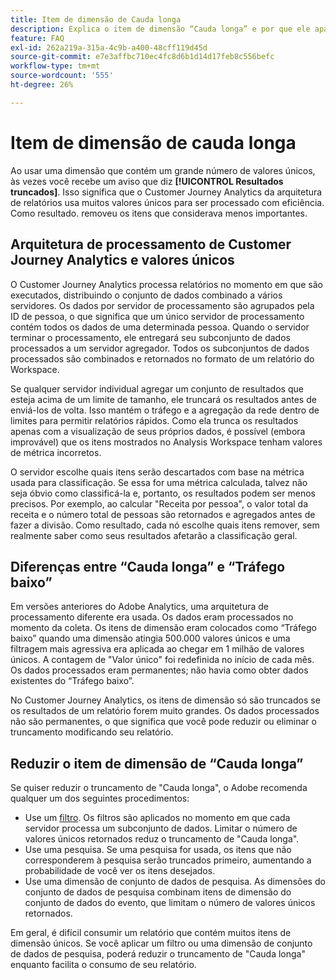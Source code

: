 ```yaml
---
title: Item de dimensão de Cauda longa
description: Explica o item de dimensão “Cauda longa” e por que ele aparece no relatório.
feature: FAQ
exl-id: 262a219a-315a-4c9b-a400-48cff119d45d
source-git-commit: e7e3affbc710ec4fc8d6b1d14d17feb8c556befc
workflow-type: tm+mt
source-wordcount: '555'
ht-degree: 26%

---
```


# Item de dimensão de cauda longa

Ao usar uma dimensão que contém um grande número de valores únicos, às vezes você recebe um aviso que diz **[!UICONTROL Resultados truncados]**.  Isso significa que o Customer Journey Analytics da arquitetura de relatórios usa muitos valores únicos para ser processado com eficiência. Como resultado. removeu os itens que considerava menos importantes.

## Arquitetura de processamento de Customer Journey Analytics e valores únicos

O Customer Journey Analytics processa relatórios no momento em que são executados, distribuindo o conjunto de dados combinado a vários servidores. Os dados por servidor de processamento são agrupados pela ID de pessoa, o que significa que um único servidor de processamento contém todos os dados de uma determinada pessoa. Quando o servidor terminar o processamento, ele entregará seu subconjunto de dados processados a um servidor agregador. Todos os subconjuntos de dados processados são combinados e retornados no formato de um relatório do Workspace.

Se qualquer servidor individual agregar um conjunto de resultados que esteja acima de um limite de tamanho, ele truncará os resultados antes de enviá-los de volta. Isso mantém o tráfego e a agregação da rede dentro de limites para permitir relatórios rápidos.  Como ela trunca os resultados apenas com a visualização de seus próprios dados, é possível (embora improvável) que os itens mostrados no Analysis Workspace tenham valores de métrica incorretos.

O servidor escolhe quais itens serão descartados com base na métrica usada para classificação.  Se essa for uma métrica calculada, talvez não seja óbvio como classificá-la e, portanto, os resultados podem ser menos precisos.  Por exemplo, ao calcular &quot;Receita por pessoa&quot;, o valor total da receita e o número total de pessoas são retornados e agregados antes de fazer a divisão. Como resultado, cada nó escolhe quais itens remover, sem realmente saber como seus resultados afetarão a classificação geral.

## Diferenças entre “Cauda longa” e “Tráfego baixo”

Em versões anteriores do Adobe Analytics, uma arquitetura de processamento diferente era usada. Os dados eram processados no momento da coleta. Os itens de dimensão eram colocados como “Tráfego baixo” quando uma dimensão atingia 500.000 valores únicos e uma filtragem mais agressiva era aplicada ao chegar em 1 milhão de valores únicos. A contagem de &quot;Valor único&quot; foi redefinida no início de cada mês. Os dados processados eram permanentes; não havia como obter dados existentes do “Tráfego baixo”.

No Customer Journey Analytics, os itens de dimensão só são truncados se os resultados de um relatório forem muito grandes. Os dados processados não são permanentes, o que significa que você pode reduzir ou eliminar o truncamento modificando seu relatório.

## Reduzir o item de dimensão de “Cauda longa”

Se quiser reduzir o truncamento de &quot;Cauda longa&quot;, o Adobe recomenda qualquer um dos seguintes procedimentos:

* Use um [filtro](/help/components/filters/create-filters.md). Os filtros são aplicados no momento em que cada servidor processa um subconjunto de dados. Limitar o número de valores únicos retornados reduz o truncamento de &quot;Cauda longa&quot;.
* Use uma pesquisa. Se uma pesquisa for usada, os itens que não corresponderem à pesquisa serão truncados primeiro, aumentando a probabilidade de você ver os itens desejados.
* Use uma dimensão de conjunto de dados de pesquisa. As dimensões do conjunto de dados de pesquisa combinam itens de dimensão do conjunto de dados do evento, que limitam o número de valores únicos retornados.

Em geral, é difícil consumir um relatório que contém muitos itens de dimensão únicos. Se você aplicar um filtro ou uma dimensão de conjunto de dados de pesquisa, poderá reduzir o truncamento de &quot;Cauda longa&quot; enquanto facilita o consumo de seu relatório.
